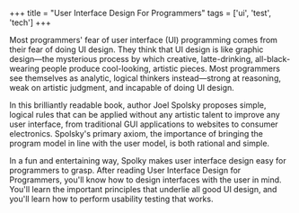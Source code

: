 +++
title = "User Interface Design For Programmers"
tags = ['ui', 'test', 'tech']
+++

Most programmers' fear of user interface (UI) programming comes from their fear of doing UI design. They think that UI design is like graphic design―the mysterious process by which creative, latte-drinking, all-black-wearing people produce cool-looking, artistic pieces. Most programmers see themselves as analytic, logical thinkers instead―strong at reasoning, weak on artistic judgment, and incapable of doing UI design.

In this brilliantly readable book, author Joel Spolsky proposes simple, logical rules that can be applied without any artistic talent to improve any user interface, from traditional GUI applications to websites to consumer electronics. Spolsky's primary axiom, the importance of bringing the program model in line with the user model, is both rational and simple.

In a fun and entertaining way, Spolky makes user interface design easy for programmers to grasp. After reading User Interface Design for Programmers, you'll know how to design interfaces with the user in mind. You'll learn the important principles that underlie all good UI design, and you'll learn how to perform usability testing that works.
